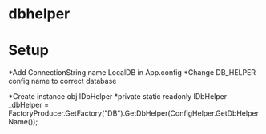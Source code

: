 # dbhelper
# Setup
*Add ConnectionString name LocalDB in App.config
*Change DB_HELPER config name to correct database

*Create instance obj IDbHelper
*private static readonly IDbHelper _dbHelper = FactoryProducer.GetFactory("DB").GetDbHelper(ConfigHelper.GetDbHelperName());
